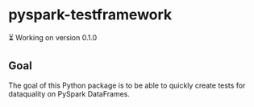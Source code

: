 # pyspark-testframework

⏳ Working on version 0.1.0

## Goal

The goal of this Python package is to be able to quickly create tests for dataquality on PySpark DataFrames.

